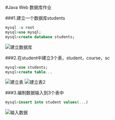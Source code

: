 #Java Web 数据库作业

###1.建立一个数据库students
```SQL
mysql -u root
mysql>use mysql;
mysql>create database students;
```
![建立数据库](https://raw.githubusercontent.com/AvengerK/JavaWebHomeworkImageResource/master/Second/createDatabase.png)

###2.在student中建立3个表，student，course，sc
```SQL
mysql>use students;
mysql>create table...
```
![建立表](https://raw.githubusercontent.com/AvengerK/JavaWebHomeworkImageResource/master/Second/createTable_1.png)
![建立表2](https://raw.githubusercontent.com/AvengerK/JavaWebHomeworkImageResource/master/Second/createTable_2.png)

###3.编制数据输入到3个表中
```SQL
mysql>insert into student values(...)
```
![输入数据]()
